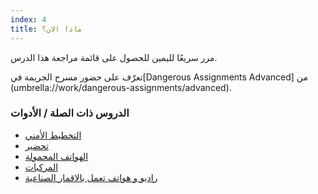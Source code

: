 ```yaml
---
index: 4
title: ماذا الان؟
---
```

مرر سريعًا لليمين للحصول على قائمة مراجعة هذا الدرس.

تعرّف على حضور مسرح الجريمة في[Dangerous Assignments Advanced] من (umbrella://work/dangerous-assignments/advanced).

### الدروس ذات الصلة / الأدوات

*   [التخطيط الأمني](umbrella://assess-your-risk/security-planning)
*   [تحضير](umbrella://travel/preparation)
*   [الهواتف المحمولة](umbrella://communications/mobile-phones)
*   [المركبات](umbrella://travel/vehicles)
*   [راديو و هواتف تعمل بالاقمار الصناعية](umbrella://communications/radios-and-satellite-phones)